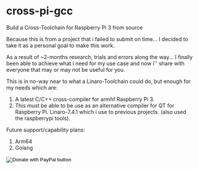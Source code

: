 # cross-pi-gcc
Build a Cross-Toolchain for Raspberry Pi 3 from source

Because  this is from a project that i failed to submit on time... I decided to take it as a personal goal to make this work.

As a result of ~2-months research, trials and errors along the way... I finally been able to achieve what i need for my use case
 and now i'' share with everyone that may or may not be useful for you.
 
This is in no-way near to what a Linaro-Toolchain could do, but enough for my needs which are:
  1. A latest C/C++ cross-compiler for armhf Raspberry Pi 3.
  2. This must be able to be use as an alternative compiler for QT for Raspberry Pi. Linaro-7.4.1 which i use to previous projects.
    (also used the raspberrypi tools).

Future support/capability plans:
  1. Arm64
  2. Golang
  

<form action="https://www.paypal.com/cgi-bin/webscr" method="post" target="_top">
<input type="hidden" name="cmd" value="_s-xclick" />
<input type="hidden" name="hosted_button_id" value="MFLAEY2CXYTXG" />
<input type="image" src="https://www.paypalobjects.com/en_US/i/btn/btn_donateCC_LG.gif" border="0" name="submit" title="PayPal - The safer, easier way to pay online!" alt="Donate with PayPal button" />
<img alt="" border="0" src="https://www.paypal.com/en_PH/i/scr/pixel.gif" width="1" height="1" />
</form>
